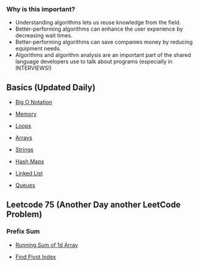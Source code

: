 ### Why is this important?
* Understanding algorithms lets us reuse knowledge from the field.
* Better-performing algorithms can enhance the user experience by decreasing wait times.
* Better-performing algorithms can save companies money by reducing equipment needs.
* Algorithms and algorithm analysis are an important part of the shared language developers use to talk about programs (especially in INTERVIEWS!)

## Basics (Updated Daily)
* [Big O Notation](https://github.com/MaryamMuchai/Data-Structures-Algorithms-Prep/blob/main/src/Big_O_Notation/bignotation.md)
* [Memory](https://github.com/MaryamMuchai/Data-Structures-Algorithms-Prep/blob/main/src/memory/Memory.md)

* [Loops](https://github.com/MaryamMuchai/Data-Structures-Algorithms-Prep/blob/main/src/Loop/loop.md)

* [Arrays](https://github.com/MaryamMuchai/Data-Structures-Algorithms-Prep/blob/main/src/arrays/array.md)

* [Strings](https://github.com/MaryamMuchai/Data-Structures-Algorithms-Prep/blob/main/src/strings/strings.md)

* [Hash Maps](https://github.com/MaryamMuchai/Data-Structures-Algorithms-Prep/blob/main/src/hash/hash_tables.md)

* [Linked List](https://github.com/MaryamMuchai/Data-Structures-Algorithms-Prep/blob/main/src/linked_list/doubly_linked_list.md)

* [Queues](https://github.com/MaryamMuchai/Data-Structures-Algorithms-Prep/blob/main/src/queues/queues.md)

## Leetcode 75 (Another Day another LeetCode Problem)
### Prefix Sum
* [Running Sum of 1d Array](https://github.com/MaryamMuchai/Data-Structures-Algorithms-Prep/blob/main/Leetcode/Prefix_Sum/runningsum.js)

* [Find Pivot Index](https://github.com/MaryamMuchai/Data-Structures-Algorithms-Prep/blob/main/Leetcode/Prefix_Sum/findpivot.js)
